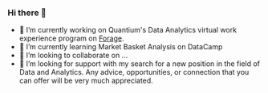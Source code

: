 ### Hi there 👋

- 🔭 I’m currently working on Quantium's Data Analytics virtual work experience program on [Forage](https://www.theforage.com/virtual-internships/prototype/NkaC7knWtjSbi6aYv/Data-Analytics?ref=Xe5Ldweako9DMpW79).
- 🌱 I’m currently learning Market Basket Analysis on DataCamp
- 👯 I’m looking to collaborate on ...
- 🤔 I’m looking for support with my search for a new position in the field of Data and Analytics. Any advice, opportunities, or connection that you can offer will be very much appreciated.
